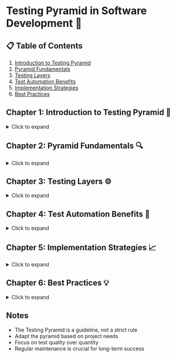 # Testing Pyramid in Software Development 🔺

## 📋 Table of Contents
1. [Introduction to Testing Pyramid](#chapter-1-introduction-to-testing-pyramid)
2. [Pyramid Fundamentals](#chapter-2-pyramid-fundamentals)
3. [Testing Layers](#chapter-3-testing-layers)
4. [Test Automation Benefits](#chapter-4-test-automation-benefits)
5. [Implementation Strategies](#chapter-5-implementation-strategies)
6. [Best Practices](#chapter-6-best-practices)

## Chapter 1: Introduction to Testing Pyramid 🚀
<details>
<summary>Click to expand</summary>

### 1.1 What is the Testing Pyramid? 🤔

The Testing Pyramid is a framework introduced by Mike Cohn in his book "Succeeding With Agile Software" that illustrates the ideal distribution of different types of tests in an automated testing strategy.

```mermaid
graph TD
    %% Define nodes with quantity indicators
    A[Manual/Exploratory Tests 10%]
    B[E2E Tests 20%]
    C[Integration Tests 30%]
    D[Unit Tests 40%]

    %% Create pyramid structure
    A --> B
    B --> C
    C --> D

    %% Define dark theme friendly styles
    classDef manual fill:#7b2d2d,stroke:#ff8888,stroke-width:2px,color:#fff;
    classDef e2e fill:#7b582d,stroke:#ffbb88,stroke-width:2px,color:#fff;
    classDef integration fill:#2d7b3f,stroke:#88ffaa,stroke-width:2px,color:#fff;
    classDef unit fill:#2d4d7b,stroke:#88bbff,stroke-width:2px,color:#fff;

    %% Apply styles
    class A manual;
    class B e2e;
    class C integration;
    class D unit;

    %% Add subgraphs for better organization
    subgraph UI["UI Level (Slow, Brittle)"]
        A
    end
    subgraph Service["Service Level"]
        B
        C
    end
    subgraph Unit["Unit Level (Fast, Stable)"]
        D
    end

    %% Style subgraphs
    style UI fill:#4a1a1a,stroke:#ff8888,stroke-width:2px,color:#fff;
    style Service fill:#1a4a33,stroke:#88ffaa,stroke-width:2px,color:#fff;
    style Unit fill:#1a2a4a,stroke:#88bbff,stroke-width:2px,color:#fff;
```

#### Key Characteristics:

- **📊 Layered Structure**: 
  - Different types of tests arranged in layers
  - Each layer serves a specific testing purpose
  - Width represents the quantity of tests

- **🎯 Test Distribution**: 
  - More tests at the bottom (Unit Tests)
  - Fewer tests at the top (UI/E2E Tests)
  - Balanced middle layer (Integration Tests)

### 1.2 Why Use the Testing Pyramid? 💡

#### Benefits:

| Aspect | Benefit | Example |
|--------|---------|---------|
| **Speed** ⚡ | Faster feedback cycle | Unit tests run in milliseconds |
| **Cost** 💰 | Lower maintenance costs | Fewer complex E2E tests |
| **Reliability** 🎯 | More stable test suite | Less flaky tests |
| **Coverage** 🔍 | Comprehensive testing | Multiple testing perspectives |

</details>

## Chapter 2: Pyramid Fundamentals 🔍
<details>
<summary>Click to expand</summary>

### 2.1 Core Principles 📚

#### 2.1.1 Test Granularity 🎯

- **Bottom Layer** ⚡
  - Most granular tests
  - Fastest execution
  - Highest quantity

- **Middle Layer** 🔄
  - Medium granularity
  - Moderate execution time
  - Balanced quantity

- **Top Layer** 🔝
  - Least granular tests
  - Slowest execution
  - Lowest quantity

#### 2.1.2 Automation Levels 🤖

| Layer | Automation Level | Focus |
|-------|-----------------|-------|
| Unit | High | Individual components |
| Integration | Medium | Component interactions |
| E2E | Low | Full system workflows |

</details>

## Chapter 3: Testing Layers ⚙️
<details>
<summary>Click to expand</summary>

### 3.1 Unit Tests (Base Layer) 📝

#### Characteristics:
- Tests individual functions/methods
- Fast execution
- Isolated from external dependencies
- High maintainability

#### Best Practices:
- Keep tests small and focused
- One assertion per test
- Use test doubles (mocks, stubs)
- Maintain high coverage

### 3.2 Integration Tests (Middle Layer) 🔄

#### Characteristics:
- Tests component interactions
- Moderate execution speed
- Limited external dependencies
- Medium complexity

#### Focus Areas:
- API testing
- Database interactions
- Service communications
- Module integration

### 3.3 E2E Tests (Top Layer) 🌐

#### Characteristics:
- Tests complete workflows
- Slower execution
- Real environment
- Higher maintenance

#### Key Points:
- Focus on critical paths
- Minimize test count
- Use stable selectors
- Handle asynchronous operations

### 3.4 Manual/Exploratory Tests (Cap) 🔍

#### Purpose:
- Find unexpected issues
- Validate user experience
- Explore edge cases
- Provide human insight

</details>

## Chapter 4: Test Automation Benefits 🎯
<details>
<summary>Click to expand</summary>

### 4.1 Key Advantages

#### 4.1.1 Time and Cost Savings 💰
- Faster test execution
- Reduced manual effort
- Early bug detection
- Continuous feedback

#### 4.1.2 Quality Improvements ✨
- Consistent test execution
- Comprehensive coverage
- Regression prevention
- Reliable results

#### 4.1.3 Development Efficiency 🚀
- Rapid feedback cycles
- Confidence in changes
- Automated regression testing
- Continuous integration support

</details>

## Chapter 5: Implementation Strategies 📈
<details>
<summary>Click to expand</summary>

### 5.1 Getting Started

#### 5.1.1 Bottom-Up Approach
1. Start with unit tests
2. Add integration tests
3. Implement E2E tests
4. Include manual testing

#### 5.1.2 Test Distribution
- 70% Unit tests
- 20% Integration tests
- 10% E2E tests
- Manual testing as needed

### 5.2 Tool Selection

| Layer | Tool Types | Examples |
|-------|------------|----------|
| Unit | Test frameworks | JUnit, NUnit |
| Integration | API testing tools | Postman, REST Assured |
| E2E | UI testing tools | Selenium, Cypress |

</details>

## Chapter 6: Best Practices 💡
<details>
<summary>Click to expand</summary>

### 6.1 General Guidelines

1. **Follow the Pyramid Shape** 📊
   - More unit tests
   - Fewer E2E tests
   - Balance integration tests

2. **Test Independence** 🔄
   - Avoid test dependencies
   - Maintain test isolation
   - Clean test data

3. **Maintenance Strategy** 🔧
   - Regular test reviews
   - Remove flaky tests
   - Update test documentation

4. **Continuous Integration** 🔄
   - Automate test execution
   - Monitor test results
   - Track test coverage

### 6.2 Common Pitfalls to Avoid ⚠️

1. **Ice Cream Cone Anti-pattern**
   - Too many E2E tests
   - Few unit tests
   - High maintenance cost

2. **Flaky Tests**
   - Unreliable results
   - Time-dependent tests
   - External dependencies

3. **Poor Test Design**
   - Complex setup
   - Multiple assertions
   - Unclear purpose

</details>

## Notes
- The Testing Pyramid is a guideline, not a strict rule
- Adapt the pyramid based on project needs
- Focus on test quality over quantity
- Regular maintenance is crucial for long-term success

